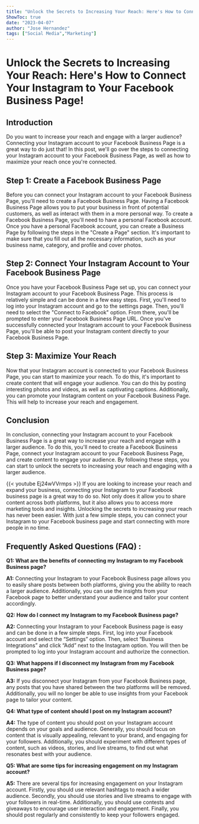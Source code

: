 ```yaml
---
title: "Unlock the Secrets to Increasing Your Reach: Here's How to Connect Your Instagram to Your Facebook Business Page!"
ShowToc: true 
date: "2023-04-07"
author: "Jose Hernandez" 
tags: ["Social Media","Marketing"]
---
```

# Unlock the Secrets to Increasing Your Reach: Here's How to Connect Your Instagram to Your Facebook Business Page!

## Introduction

Do you want to increase your reach and engage with a larger audience? Connecting your Instagram account to your Facebook Business Page is a great way to do just that! In this post, we'll go over the steps to connecting your Instagram account to your Facebook Business Page, as well as how to maximize your reach once you're connected. 

## Step 1: Create a Facebook Business Page

Before you can connect your Instagram account to your Facebook Business Page, you'll need to create a Facebook Business Page. Having a Facebook Business Page allows you to put your business in front of potential customers, as well as interact with them in a more personal way. To create a Facebook Business Page, you'll need to have a personal Facebook account. Once you have a personal Facebook account, you can create a Business Page by following the steps in the "Create a Page" section. It's important to make sure that you fill out all the necessary information, such as your business name, category, and profile and cover photos. 

## Step 2: Connect Your Instagram Account to Your Facebook Business Page

Once you have your Facebook Business Page set up, you can connect your Instagram account to your Facebook Business Page. This process is relatively simple and can be done in a few easy steps. First, you'll need to log into your Instagram account and go to the settings page. Then, you'll need to select the "Connect to Facebook" option. From there, you'll be prompted to enter your Facebook Business Page URL. Once you've successfully connected your Instagram account to your Facebook Business Page, you'll be able to post your Instagram content directly to your Facebook Business Page.

## Step 3: Maximize Your Reach

Now that your Instagram account is connected to your Facebook Business Page, you can start to maximize your reach. To do this, it's important to create content that will engage your audience. You can do this by posting interesting photos and videos, as well as captivating captions. Additionally, you can promote your Instagram content on your Facebook Business Page. This will help to increase your reach and engagement. 

## Conclusion

In conclusion, connecting your Instagram account to your Facebook Business Page is a great way to increase your reach and engage with a larger audience. To do this, you'll need to create a Facebook Business Page, connect your Instagram account to your Facebook Business Page, and create content to engage your audience. By following these steps, you can start to unlock the secrets to increasing your reach and engaging with a larger audience.

{{< youtube Ej24wVVrmps >}} 
If you are looking to increase your reach and expand your business, connecting your Instagram to your Facebook business page is a great way to do so. Not only does it allow you to share content across both platforms, but it also allows you to access more marketing tools and insights. Unlocking the secrets to increasing your reach has never been easier. With just a few simple steps, you can connect your Instagram to your Facebook business page and start connecting with more people in no time.

## Frequently Asked Questions (FAQ) :
**Q1: What are the benefits of connecting my Instagram to my Facebook Business page?**

**A1:** Connecting your Instagram to your Facebook Business page allows you to easily share posts between both platforms, giving you the ability to reach a larger audience. Additionally, you can use the insights from your Facebook page to better understand your audience and tailor your content accordingly. 

**Q2: How do I connect my Instagram to my Facebook Business page?**

**A2:** Connecting your Instagram to your Facebook Business page is easy and can be done in a few simple steps. First, log into your Facebook account and select the “Settings” option. Then, select “Business Integrations” and click “Add” next to the Instagram option. You will then be prompted to log into your Instagram account and authorize the connection. 

**Q3: What happens if I disconnect my Instagram from my Facebook Business page?**

**A3:** If you disconnect your Instagram from your Facebook Business page, any posts that you have shared between the two platforms will be removed. Additionally, you will no longer be able to use insights from your Facebook page to tailor your content. 

**Q4: What type of content should I post on my Instagram account?**

**A4:** The type of content you should post on your Instagram account depends on your goals and audience. Generally, you should focus on content that is visually appealing, relevant to your brand, and engaging for your followers. Additionally, you should experiment with different types of content, such as videos, stories, and live streams, to find out what resonates best with your audience. 

**Q5: What are some tips for increasing engagement on my Instagram account?**

**A5:** There are several tips for increasing engagement on your Instagram account. Firstly, you should use relevant hashtags to reach a wider audience. Secondly, you should use stories and live streams to engage with your followers in real-time. Additionally, you should use contests and giveaways to encourage user interaction and engagement. Finally, you should post regularly and consistently to keep your followers engaged.


